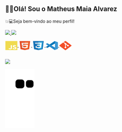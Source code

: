 ## 👨‍💻Olá! Sou o Matheus Maia Alvarez 
💥💻Seja bem-vindo ao meu perfil! 
<div>
  <a href="https://github.com/MatheusAlvarez">
  <img height="160em" src="https://github-readme-stats.vercel.app/api?username=matheusalvarez&show_icons=true&theme=highcontrast&include_all_commits=true&count_private=true"/>
  <img height="160em" src="https://github-readme-stats.vercel.app/api/top-langs/?username=matheusalvarez&layout=compact&langs_count=7&theme=highcontrast"/>
</div>
<div style="display: inline_block"><br>
  <img align="center" alt="Matheus-Js" height="30" width="40" src="https://raw.githubusercontent.com/devicons/devicon/master/icons/javascript/javascript-plain.svg">
  <img align="center" alt="Matheus-HTML" height="30" width="40" src="https://raw.githubusercontent.com/devicons/devicon/master/icons/html5/html5-original.svg">
  <img align="center" alt="Matheus-CSS" height="30" width="40" src="https://raw.githubusercontent.com/devicons/devicon/master/icons/css3/css3-original.svg">
  <img align="center" alt="Matheus-VSCode" height="30" width="40" src = "https://raw.githubusercontent.com/devicons/devicon/master/icons/vscode/vscode-original.svg ">
  <img align="center" alt="Matheus-Git" height="30" width="40" src="https://raw.githubusercontent.com/devicons/devicon/master/icons/git/git-original.svg">
 </div>
  
  ##
  
  <div>
     <a href="https://www.linkedin.com/in/matheus-maia-alvarez-/" target="_blank"><img src="https://img.shields.io/badge/-LinkedIn-%230077B5?style=for-the-badge&logo=linkedin&logoColor=white" target="_blank"></a> 
  </div>
 
  ![Snake animation](https://github.com/MatheusAlvarez/MatheusAlvarez/blob/output/github-contribution-grid-snake.svg)
 

 

